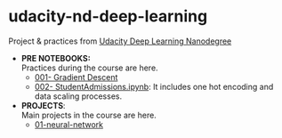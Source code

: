 # udacity-nd-deep-learning
Project &amp; practices from [Udacity Deep Learning Nanodegree](https://www.udacity.com/course/deep-learning-nanodegree--nd101)  

- **PRE NOTEBOOKS:**  
Practices during the course are here.  
    - [001- Gradient Descent](https://github.com/gamzekecibas/udacity-nd-deep-learning/blob/main/pre-notebooks/001-GradientDescent.ipynb)   
    - [002- StudentAdmissions.ipynb](https://github.com/gamzekecibas/udacity-nd-deep-learning/blob/main/pre-notebooks/002-StudentAdmissions.ipynb): It includes one hot encoding and data scaling processes.    
- **PROJECTS**:  
Main projects in the course are here.  
  - [01-neural-network](https://github.com/gamzekecibas/udacity-nd-deep-learning/tree/main/PROJECTS/01-neural-network)  
